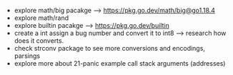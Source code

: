 - explore math/big pacakge --> https://pkg.go.dev/math/big@go1.18.4
- explore math/rand
- explore builtin pacakge --> https://pkg.go.dev/builtin
- create a int assign a bug number and convert it to int8 --> research how does it converts.
- check strconv package to see more conversions and encodings, parsings
- explore more about 21-panic example call stack arguments (addresses)